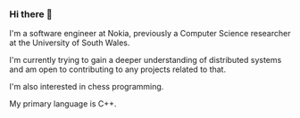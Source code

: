 ### Hi there 👋

I'm a software engineer at Nokia, previously a Computer Science researcher at the University of South Wales.

I'm currently trying to gain a deeper understanding of distributed systems and am open to contributing to any projects related to that.

I'm also interested in chess programming.

My primary language is C++.

<!--
**SebastianHaigh/SebastianHaigh** is a ✨ _special_ ✨ repository because its `README.md` (this file) appears on your GitHub profile.

Here are some ideas to get you started:

- 🔭 I’m currently working on ...
- 🌱 I’m currently learning ...
- 👯 I’m looking to collaborate on ...
- 🤔 I’m looking for help with ...
- 💬 Ask me about ...
- 📫 How to reach me: ...
- 😄 Pronouns: ...
- ⚡ Fun fact: ...
-->
